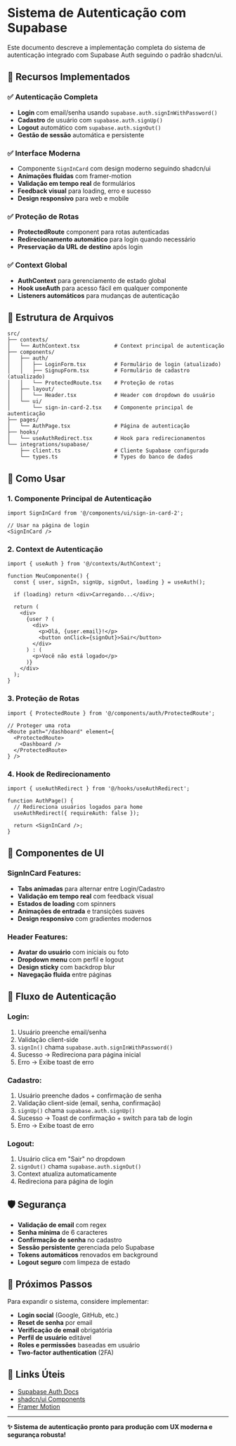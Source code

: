 # Sistema de Autenticação com Supabase

Este documento descreve a implementação completa do sistema de autenticação integrado com Supabase Auth seguindo o padrão shadcn/ui.

## 🚀 Recursos Implementados

### ✅ Autenticação Completa
- **Login** com email/senha usando `supabase.auth.signInWithPassword()`
- **Cadastro** de usuário com `supabase.auth.signUp()`
- **Logout** automático com `supabase.auth.signOut()`
- **Gestão de sessão** automática e persistente

### ✅ Interface Moderna
- Componente `SignInCard` com design moderno seguindo shadcn/ui
- **Animações fluidas** com framer-motion
- **Validação em tempo real** de formulários
- **Feedback visual** para loading, erro e sucesso
- **Design responsivo** para web e mobile

### ✅ Proteção de Rotas
- **ProtectedRoute** component para rotas autenticadas
- **Redirecionamento automático** para login quando necessário
- **Preservação da URL de destino** após login

### ✅ Context Global
- **AuthContext** para gerenciamento de estado global
- **Hook useAuth** para acesso fácil em qualquer componente
- **Listeners automáticos** para mudanças de autenticação

## 📁 Estrutura de Arquivos

```
src/
├── contexts/
│   └── AuthContext.tsx           # Context principal de autenticação
├── components/
│   ├── auth/
│   │   ├── LoginForm.tsx         # Formulário de login (atualizado)
│   │   ├── SignupForm.tsx        # Formulário de cadastro (atualizado)
│   │   └── ProtectedRoute.tsx    # Proteção de rotas
│   ├── layout/
│   │   └── Header.tsx            # Header com dropdown do usuário
│   └── ui/
│       └── sign-in-card-2.tsx    # Componente principal de autenticação
├── pages/
│   └── AuthPage.tsx              # Página de autenticação
├── hooks/
│   └── useAuthRedirect.tsx       # Hook para redirecionamentos
└── integrations/supabase/
    ├── client.ts                 # Cliente Supabase configurado
    └── types.ts                  # Types do banco de dados
```

## 🔧 Como Usar

### 1. Componente Principal de Autenticação

```tsx
import SignInCard from '@/components/ui/sign-in-card-2';

// Usar na página de login
<SignInCard />
```

### 2. Context de Autenticação

```tsx
import { useAuth } from '@/contexts/AuthContext';

function MeuComponente() {
  const { user, signIn, signUp, signOut, loading } = useAuth();
  
  if (loading) return <div>Carregando...</div>;
  
  return (
    <div>
      {user ? (
        <div>
          <p>Olá, {user.email}!</p>
          <button onClick={signOut}>Sair</button>
        </div>
      ) : (
        <p>Você não está logado</p>
      )}
    </div>
  );
}
```

### 3. Proteção de Rotas

```tsx
import { ProtectedRoute } from '@/components/auth/ProtectedRoute';

// Proteger uma rota
<Route path="/dashboard" element={
  <ProtectedRoute>
    <Dashboard />
  </ProtectedRoute>
} />
```

### 4. Hook de Redirecionamento

```tsx
import { useAuthRedirect } from '@/hooks/useAuthRedirect';

function AuthPage() {
  // Redireciona usuários logados para home
  useAuthRedirect({ requireAuth: false });
  
  return <SignInCard />;
}
```

## 🎨 Componentes de UI

### SignInCard Features:
- **Tabs animadas** para alternar entre Login/Cadastro
- **Validação em tempo real** com feedback visual
- **Estados de loading** com spinners
- **Animações de entrada** e transições suaves
- **Design responsivo** com gradientes modernos

### Header Features:
- **Avatar do usuário** com iniciais ou foto
- **Dropdown menu** com perfil e logout
- **Design sticky** com backdrop blur
- **Navegação fluida** entre páginas

## 🔐 Fluxo de Autenticação

### Login:
1. Usuário preenche email/senha
2. Validação client-side
3. `signIn()` chama `supabase.auth.signInWithPassword()`
4. Sucesso → Redireciona para página inicial
5. Erro → Exibe toast de erro

### Cadastro:
1. Usuário preenche dados + confirmação de senha
2. Validação client-side (email, senha, confirmação)
3. `signUp()` chama `supabase.auth.signUp()`
4. Sucesso → Toast de confirmação + switch para tab de login
5. Erro → Exibe toast de erro

### Logout:
1. Usuário clica em "Sair" no dropdown
2. `signOut()` chama `supabase.auth.signOut()`
3. Context atualiza automaticamente
4. Redireciona para página de login

## 🛡️ Segurança

- **Validação de email** com regex
- **Senha mínima** de 6 caracteres
- **Confirmação de senha** no cadastro
- **Sessão persistente** gerenciada pelo Supabase
- **Tokens automáticos** renovados em background
- **Logout seguro** com limpeza de estado

## 🎯 Próximos Passos

Para expandir o sistema, considere implementar:

- **Login social** (Google, GitHub, etc.)
- **Reset de senha** por email
- **Verificação de email** obrigatória
- **Perfil de usuário** editável
- **Roles e permissões** baseadas em usuário
- **Two-factor authentication** (2FA)

## 🔗 Links Úteis

- [Supabase Auth Docs](https://supabase.com/docs/guides/auth)
- [shadcn/ui Components](https://ui.shadcn.com/)
- [Framer Motion](https://www.framer.com/motion/)

---

**✨ Sistema de autenticação pronto para produção com UX moderna e segurança robusta!** 
